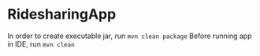 # RidesharingApp
In order to create executable jar, run ```mvn clean package```
Before running app in IDE, run ```mvn clean```
